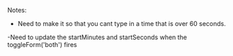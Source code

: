 Notes:

- Need to make it so that you cant type in a time that is over 60 seconds.

-Need to update the startMinutes and startSeconds when the toggleForm('both') fires

